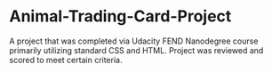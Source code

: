 # Animal-Trading-Card-Project
A project that was completed via Udacity FEND Nanodegree course primarily utilizing standard CSS and HTML. Project was reviewed and scored to meet certain criteria.

